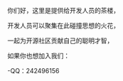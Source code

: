 <p>你们好，这里是提供给开发人员的茶楼，</p>
<p>开发人员可以聚集在此碰撞思想的火花， </p>
<p>一起为开源社区贡献自己的聪明才智，</p>
<p>如果你也想加入我们：</p>
  -QQ：242496156
